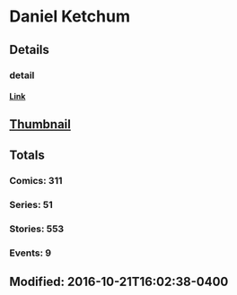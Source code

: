 # Daniel  Ketchum 
## Details
### detail
#### [Link](http://marvel.com/comics/creators/11737/daniel_ketchum?utm_campaign=apiRef&utm_source=225578a89fc76f3d20fbffda5d17a88d)
## [Thumbnail](http://i.annihil.us/u/prod/marvel/i/mg/b/40/image_not_available.jpg)
## Totals
### Comics: 311
### Series: 51
### Stories: 553
### Events: 9
## Modified: 2016-10-21T16:02:38-0400